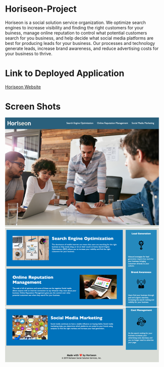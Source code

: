 # Horiseon-Project
Horiseon is a social solution service organization. We optimize search engines to increase visibility and finding the right customers for your buiness, manage online reputation to control what potential customers search for you business, and help decide what social media platforms are best for producing leads for your business. Our processes and technology generate leads, increase brand awareness, and reduce advertising costs for your business to thrive.

# Link to Deployed Application
[Horiseon Website](https://layc41.github.io/Horiseon-Project/)

# Screen Shots
![Main](/Horiseon-Main.png)
![Main](/Horiseon-screenshot2.png)
![Main](/Horiseon-screenshot3.png)